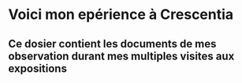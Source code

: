 # Voici mon epérience à Crescentia

## Ce dosier contient les documents de mes observation durant mes multiples visites aux expositions 
